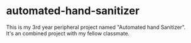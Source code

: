 # automated-hand-sanitizer
This is my 3rd year peripheral project named "Automated hand Sanitizer".
It's an combined project with my fellow classmate.
